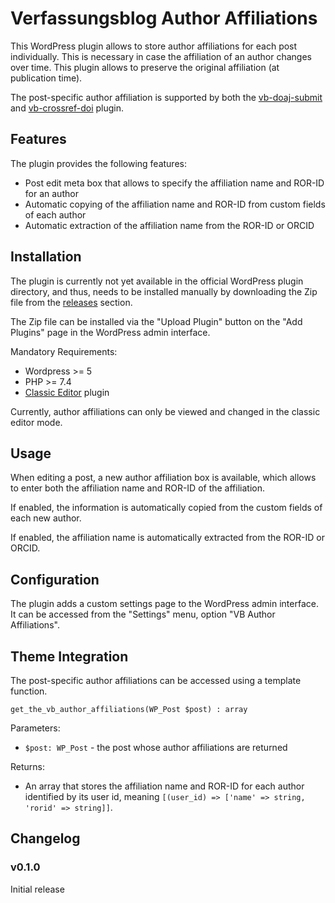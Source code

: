 # Verfassungsblog Author Affiliations

This WordPress plugin allows to store author affiliations for each post individually. This is necessary in case the affiliation of an author changes over time. This plugin allows to preserve the original affiliation (at publication time).

The post-specific author affiliation is supported by both the [vb-doaj-submit](https://github.com/Verfassungsblog/metadata-wordpress-plugins/tree/main/code/packages/vb-doaj-submit) and [vb-crossref-doi](https://github.com/Verfassungsblog/metadata-wordpress-plugins/tree/main/code/packages/vb-crossref-doi) plugin.

## Features

The plugin provides the following features:

- Post edit meta box that allows to specify the affiliation name and ROR-ID for an author
- Automatic copying of the affiliation name and ROR-ID from custom fields of each author
- Automatic extraction of the affiliation name from the ROR-ID or ORCID

## Installation

The plugin is currently not yet available in the official WordPress plugin directory, and thus, needs to be installed manually by downloading the Zip file from the [releases](https://github.com/Verfassungsblog/metadata-wordpress-plugins/releases) section.

The Zip file can be installed via the "Upload Plugin" button on the "Add Plugins" page in the WordPress admin interface.

Mandatory Requirements:
- Wordpress >= 5
- PHP >= 7.4
- [Classic Editor](https://github.com/WordPress/classic-editor/) plugin

Currently, author affiliations can only be viewed and changed in the classic editor mode.

## Usage

When editing a post, a new author affiliation box is available, which allows to enter both the affiliation name and ROR-ID of the affiliation.

If enabled, the information is automatically copied from the custom fields of each new author.

If enabled, the affiliation name is automatically extracted from the ROR-ID or ORCID.

## Configuration

The plugin adds a custom settings page to the WordPress admin interface. It can be accessed from the "Settings" menu, option "VB Author Affiliations".

## Theme Integration

The post-specific author affiliations can be accessed using a template function.

`get_the_vb_author_affiliations(WP_Post $post) : array`

Parameters:
- `$post: WP_Post` - the post whose author affiliations are returned

Returns:
- An array that stores the affiliation name and ROR-ID for each author identified by its user id, meaning `[(user_id) => ['name' => string, 'rorid' => string]]`.

## Changelog

### v0.1.0

Initial release

